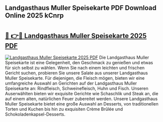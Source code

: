 ## Landgasthaus Muller Speisekarte PDF Download Online 2025 kCnrp

# <h2><a href="http://gcasd3i.nevu.top/?p=Landgasthaus+Muller+Speisekarte">🔗 👉🔴 Landgasthaus Muller Speisekarte 2025 PDF</a></h2>

[![Landgasthaus Muller Speisekarte 2025 PDF](https://i.imgur.com/dBaPXMq.png)](http://gcasd3i.nevu.top/?p=Landgasthaus+Muller+Speisekarte)
Die Landgasthaus Muller Speisekarte ist eine Gelegenheit, den Geschmack zu genießen und etwas für sich selbst zu wählen. Wenn Sie nach einem leichten und frischen Gericht suchen, probieren Sie unsere Salate aus unserer Landgasthaus Muller Speisekarte. Für diejenigen, die Fleisch mögen, bieten wir eine umfangreiche Auswahl an Gerichten auf der Landgasthaus Muller Speisekarte an: Rindfleisch, Schweinefleisch, Huhn und Fisch. Unseren Auserwählten bieten wir exquisite Gerichte wie Schaschlik und Steak an, die auf einem alten, natürlichen Feuer zubereitet werden. Unsere Landgasthaus Muller Speisekarte bietet eine große Auswahl an Desserts, von traditionellen Torten und Kuchen bis hin zu exquisiten Crème Brûlée und Schokoladenkapsel-Desserts.
